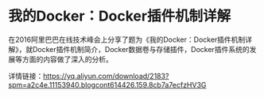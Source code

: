 # 我的Docker：Docker插件机制详解
在2016阿里巴巴在线技术峰会上分享了题为《我的Docker：Docker插件机制详解》，就Docker插件机制简介，Docker数据卷与存储插件，Docker插件系统的发展等方面的内容做了深入的分析。

详情链接：https://yq.aliyun.com/download/2183?spm=a2c4e.11153940.blogcont614426.159.8cb7a7ecfzHV3G
